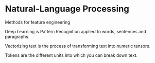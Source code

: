 # Natural-Language Processing


Methods for feature engineering

Deep Learning is Pattern Recognition applied to words, sentences and paragraphs.

Vectorizing text is the process of transforming text into numeric tensors.

Tokens are the different units into which you can break down text.

